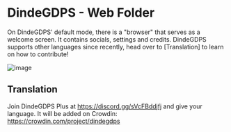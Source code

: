 # DindeGDPS - Web Folder
On DindeGDPS' default mode, there is a "browser" that serves as a welcome screen. It contains socials, settings and credits.
DindeGDPS supports other languages since recently, head over to [Translation] to learn on how to contribute!

![image](https://github.com/DimisAIO/dindegdps-launcher-web/assets/63162857/84cb3a48-6a0e-4a6e-a9aa-7c5fc0064362)

## Translation
Join DindeGDPS Plus at https://discord.gg/sVcFBddjfj and give your language.
It will be added on Crowdin: https://crowdin.com/project/dindegdps
